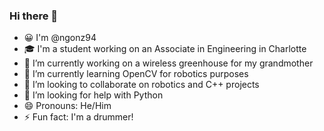 ### Hi there 👋

- 😀 I'm @ngonz94
- 🎓 I'm a student working on an Associate in Engineering in Charlotte
- 🔭 I’m currently working on a wireless greenhouse for my grandmother
- 🌱 I’m currently learning OpenCV for robotics purposes
- 👯 I’m looking to collaborate on robotics and C++ projects
- 🤔 I’m looking for help with Python
- 😄 Pronouns: He/Him
- ⚡ Fun fact: I'm a drummer!

